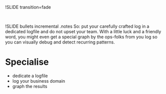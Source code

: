 !SLIDE transition=fade
 
&nbsp;

!SLIDE bullets incremental
.notes
So: put your carefully crafted log in a dedicated logfile and do not upset
your team. With a little luck and a friendly word, you might even get a special
graph by the ops-folks from you log so you can visually debug and detect
recurring patterns.

# Specialise
* dedicate a logfile
* log your business domain
* graph the results


